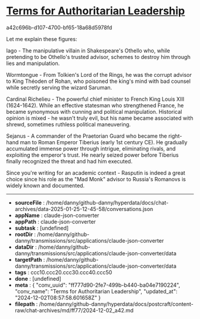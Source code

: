 # [Terms for Authoritarian Leadership](https://claude.ai/chat/ff777d90-2fe7-499b-b440-ba04e7190224)

a42c696b-d107-4700-bf65-18a68d5978fd

 Let me explain these figures:

Iago - The manipulative villain in Shakespeare's Othello who, while pretending to be Othello's trusted advisor, schemes to destroy him through lies and manipulation.

Wormtongue - From Tolkien's Lord of the Rings, he was the corrupt advisor to King Théoden of Rohan, who poisoned the king's mind with bad counsel while secretly serving the wizard Saruman.

Cardinal Richelieu - The powerful chief minister to French King Louis XIII (1624-1642). While an effective statesman who strengthened France, he became synonymous with cunning and political manipulation. Historical opinion is mixed - he wasn't truly evil, but his name became associated with shrewd, sometimes ruthless political maneuvering.

Sejanus - A commander of the Praetorian Guard who became the right-hand man to Roman Emperor Tiberius (early 1st century CE). He gradually accumulated immense power through intrigue, eliminating rivals, and exploiting the emperor's trust. He nearly seized power before Tiberius finally recognized the threat and had him executed.

Since you're writing for an academic context - Rasputin is indeed a great choice since his role as the "Mad Monk" advisor to Russia's Romanovs is widely known and documented.

---

* **sourceFile** : /home/danny/github-danny/hyperdata/docs/chat-archives/data-2025-01-25-12-45-58/conversations.json
* **appName** : claude-json-converter
* **appPath** : claude-json-converter
* **subtask** : [undefined]
* **rootDir** : /home/danny/github-danny/transmissions/src/applications/claude-json-converter
* **dataDir** : /home/danny/github-danny/transmissions/src/applications/claude-json-converter/data
* **targetPath** : /home/danny/github-danny/transmissions/src/applications/claude-json-converter/data
* **tags** : ccc10.ccc20.ccc30.ccc40.ccc50
* **done** : [undefined]
* **meta** : {
  "conv_uuid": "ff777d90-2fe7-499b-b440-ba04e7190224",
  "conv_name": "Terms for Authoritarian Leadership",
  "updated_at": "2024-12-02T08:57:58.601658Z"
}
* **filepath** : /home/danny/github-danny/hyperdata/docs/postcraft/content-raw/chat-archives/md/ff77/2024-12-02_a42.md